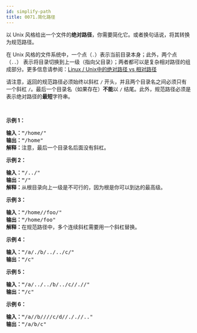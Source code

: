 ```yaml
---
id: simplify-path
title: 0071.简化路径
---
```

以 Unix 风格给出一个文件的**绝对路径**，你需要简化它。或者换句话说，将其转换为规范路径。

在 Unix 风格的文件系统中，一个点（<code>.</code>）表示当前目录本身；此外，两个点 （<code>..</code>） 表示将目录切换到上一级（指向父目录）；两者都可以是复杂相对路径的组成部分。更多信息请参阅：[Linux / Unix中的绝对路径 vs 相对路径](https://blog.csdn.net/u011327334/article/details/50355600)

请注意，返回的规范路径必须始终以斜杠 <code>/</code> 开头，并且两个目录名之间必须只有一个斜杠 <code>/</code>。最后一个目录名（如果存在）**不能**以 <code>/</code> 结尾。此外，规范路径必须是表示绝对路径的**最短**字符串。

 

**示例 1：**


<pre><strong>输入：&#34;</strong>/home/&#34;<br/><strong>输出：&#34;</strong>/home&#34;<br/><strong>解释：</strong>注意，最后一个目录名后面没有斜杠。<br/></pre>

**示例 2：**


<pre><strong>输入：&#34;</strong>/../&#34;<br/><strong>输出：&#34;</strong>/&#34;<br/><strong>解释：</strong>从根目录向上一级是不可行的，因为根是你可以到达的最高级。<br/></pre>

**示例 3：**


<pre><strong>输入：&#34;</strong>/home//foo/&#34;<br/><strong>输出：&#34;</strong>/home/foo&#34;<br/><strong>解释：</strong>在规范路径中，多个连续斜杠需要用一个斜杠替换。<br/></pre>

**示例 4：**


<pre><strong>输入：&#34;</strong>/a/./b/../../c/&#34;<br/><strong>输出：&#34;</strong>/c&#34;<br/></pre>

**示例 5：**


<pre><strong>输入：&#34;</strong>/a/../../b/../c//.//&#34;<br/><strong>输出：&#34;</strong>/c&#34;<br/></pre>

**示例 6：**


<pre><strong>输入：&#34;</strong>/a//b////c/d//././/..&#34;<br/><strong>输出：&#34;</strong>/a/b/c&#34;</pre>


